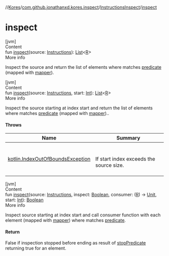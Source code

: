 //[Kores](../../index.md)/[com.github.jonathanxd.kores.inspect](../index.md)/[InstructionsInspect](index.md)/[inspect](inspect.md)



# inspect  
[jvm]  
Content  
fun [inspect](inspect.md)(source: [Instructions](../../com.github.jonathanxd.kores/-instructions/index.md)): [List](https://kotlinlang.org/api/latest/jvm/stdlib/kotlin.collections/-list/index.html)<[R](index.md)>  
More info  


Inspect the source and return the list of elements where matches [predicate](predicate.md) (mapped with [mapper](mapper.md)).

  


[jvm]  
Content  
fun [inspect](inspect.md)(source: [Instructions](../../com.github.jonathanxd.kores/-instructions/index.md), start: [Int](https://kotlinlang.org/api/latest/jvm/stdlib/kotlin/-int/index.html)): [List](https://kotlinlang.org/api/latest/jvm/stdlib/kotlin.collections/-list/index.html)<[R](index.md)>  
More info  


Inspect the source starting at index start and return the list of elements where matches [predicate](predicate.md) (mapped with [mapper](mapper.md))..



#### Throws  
  
|  Name|  Summary| 
|---|---|
| <a name="com.github.jonathanxd.kores.inspect/InstructionsInspect/inspect/#com.github.jonathanxd.kores.Instructions#kotlin.Int/PointingToDeclaration/"></a>[kotlin.IndexOutOfBoundsException](https://kotlinlang.org/api/latest/jvm/stdlib/kotlin/-index-out-of-bounds-exception/index.html)| <a name="com.github.jonathanxd.kores.inspect/InstructionsInspect/inspect/#com.github.jonathanxd.kores.Instructions#kotlin.Int/PointingToDeclaration/"></a><br><br>If start index exceeds the source size.<br><br>
  


[jvm]  
Content  
fun [inspect](inspect.md)(source: [Instructions](../../com.github.jonathanxd.kores/-instructions/index.md), inspect: [Boolean](https://kotlinlang.org/api/latest/jvm/stdlib/kotlin/-boolean/index.html), consumer: ([R](index.md)) -> [Unit](https://kotlinlang.org/api/latest/jvm/stdlib/kotlin/-unit/index.html), start: [Int](https://kotlinlang.org/api/latest/jvm/stdlib/kotlin/-int/index.html)): [Boolean](https://kotlinlang.org/api/latest/jvm/stdlib/kotlin/-boolean/index.html)  
More info  


Inspect source starting at index start and call consumer function with each element (mapped with [mapper](mapper.md)) where matches [predicate](predicate.md).



#### Return  


False if inspection stopped before ending as result of [stopPredicate](stop-predicate.md) returning true for an element.

  



